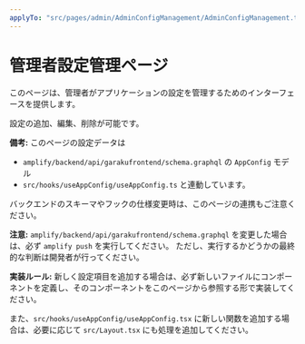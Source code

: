 ```yaml
---
applyTo: "src/pages/admin/AdminConfigManagement/AdminConfigManagement.tsx"
---
```


# 管理者設定管理ページ

このページは、管理者がアプリケーションの設定を管理するためのインターフェースを提供します。

設定の追加、編集、削除が可能です。

**備考:**
このページの設定データは

- `amplify/backend/api/garakufrontend/schema.graphql` の `AppConfig` モデル
- `src/hooks/useAppConfig/useAppConfig.ts`
  と連動しています。

バックエンドのスキーマやフックの仕様変更時は、このページの連携もご注意ください。

**注意:**
`amplify/backend/api/garakufrontend/schema.graphql` を変更した場合は、必ず `amplify push` を実行してください。
ただし、実行するかどうかの最終的な判断は開発者が行ってください。

**実装ルール:**
新しく設定項目を追加する場合は、必ず新しいファイルにコンポーネントを定義し、そのコンポーネントをこのページから参照する形で実装してください。

また、`src/hooks/useAppConfig/useAppConfig.tsx` に新しい関数を追加する場合は、必要に応じて `src/Layout.tsx` にも処理を追加してください。
